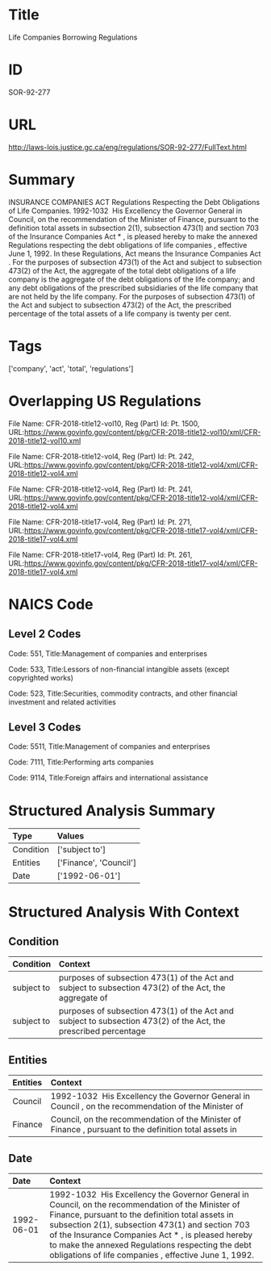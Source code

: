 # Title
Life Companies Borrowing Regulations


# ID
SOR-92-277

# URL
http://laws-lois.justice.gc.ca/eng/regulations/SOR-92-277/FullText.html


# Summary
INSURANCE COMPANIES ACT Regulations Respecting the Debt Obligations of Life Companies.
1992-1032  His Excellency the Governor General in Council, on the recommendation of the Minister of Finance, pursuant to the definition  total assets  in subsection 2(1), subsection 473(1) and section 703 of the  Insurance Companies Act * , is pleased hereby to make the annexed  Regulations respecting the debt obligations of life companies , effective June 1, 1992.
In these Regulations,  Act  means the  Insurance Companies Act .
For the purposes of subsection 473(1) of the Act and subject to subsection 473(2) of the Act, the aggregate of the total debt obligations of a life company is the aggregate of the debt obligations of the life company; and any debt obligations of the prescribed subsidiaries of the life company that are not held by the life company.
For the purposes of subsection 473(1) of the Act and subject to subsection 473(2) of the Act, the prescribed percentage of the total assets of a life company is twenty per cent.


# Tags
['company', 'act', 'total', 'regulations']


# Overlapping US Regulations
File Name: CFR-2018-title12-vol10, Reg (Part) Id: Pt. 1500, URL:https://www.govinfo.gov/content/pkg/CFR-2018-title12-vol10/xml/CFR-2018-title12-vol10.xml

File Name: CFR-2018-title12-vol4, Reg (Part) Id: Pt. 242, URL:https://www.govinfo.gov/content/pkg/CFR-2018-title12-vol4/xml/CFR-2018-title12-vol4.xml

File Name: CFR-2018-title12-vol4, Reg (Part) Id: Pt. 241, URL:https://www.govinfo.gov/content/pkg/CFR-2018-title12-vol4/xml/CFR-2018-title12-vol4.xml

File Name: CFR-2018-title17-vol4, Reg (Part) Id: Pt. 271, URL:https://www.govinfo.gov/content/pkg/CFR-2018-title17-vol4/xml/CFR-2018-title17-vol4.xml

File Name: CFR-2018-title17-vol4, Reg (Part) Id: Pt. 261, URL:https://www.govinfo.gov/content/pkg/CFR-2018-title17-vol4/xml/CFR-2018-title17-vol4.xml




# NAICS Code
## Level 2 Codes
Code: 551, Title:Management of companies and enterprises

Code: 533, Title:Lessors of non-financial intangible assets (except copyrighted works)

Code: 523, Title:Securities, commodity contracts, and other financial investment and related activities




## Level 3 Codes
Code: 5511, Title:Management of companies and enterprises

Code: 7111, Title:Performing arts companies

Code: 9114, Title:Foreign affairs and international assistance







# Structured Analysis Summary
| Type      | Values                 |
|:----------|:-----------------------|
| Condition | ['subject to']         |
| Entities  | ['Finance', 'Council'] |
| Date      | ['1992-06-01']         |


# Structured Analysis With Context
 


## Condition
| Condition   | Context                                                                                                         |
|:------------|:----------------------------------------------------------------------------------------------------------------|
| subject to  | purposes of subsection 473(1) of the Act and subject to subsection 473(2) of the Act, the aggregate of          |
| subject to  | purposes of subsection 473(1) of the Act and subject to subsection 473(2) of the Act, the prescribed percentage |


## Entities
| Entities   | Context                                                                                                |
|:-----------|:-------------------------------------------------------------------------------------------------------|
| Council    | 1992-1032  His Excellency the Governor General in  Council , on the recommendation of the Minister of  |
| Finance    | Council, on the recommendation of the Minister of Finance , pursuant to the definition total assets in |


## Date
| Date       | Context                                                                                                                                                                                                                                                                                                                                                                         |
|:-----------|:--------------------------------------------------------------------------------------------------------------------------------------------------------------------------------------------------------------------------------------------------------------------------------------------------------------------------------------------------------------------------------|
| 1992-06-01 | 1992-1032  His Excellency the Governor General in Council, on the recommendation of the Minister of Finance, pursuant to the definition  total assets  in subsection 2(1), subsection 473(1) and section 703 of the  Insurance Companies Act * , is pleased hereby to make the annexed  Regulations respecting the debt obligations of life companies , effective June 1, 1992. |


